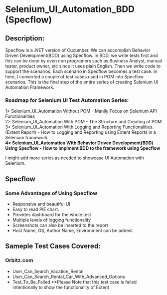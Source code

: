 # Selenium_UI_Automation_BDD (Specflow)
## Description:
Specflow is a .NET version of Cucumber.
We can accomplish Behavior Driven Development(BDD) using Specflow.
In BDD, we write tests first and this can be done by even non programers such as Business Analyst, manual tester, product owner, etc since it uses plain English. Then we write code to support the scenarios.
Each scenario in Specflow becomes a test case. 
In here, I converted a couple of test cases used in POM into Specflow scenarios.
This is the final step of the entire series of creating Selenium UI Automation Framework.

### Roadmap for Selenium UI Test Automation Series:
1> Selenium_UI_Automation Without POM - Manily Focus on Selenium API Functionalities  
2> Selenium_UI_Automation With POM - The Structure and Creating of POM  
3> Selenium_UI_Automation With Logging and Reporting Functionalities.(Extent Report) - How to Logging and Reporting using Extent Reports in a Selenium framework     
**4> Selenium_UI_Automation With Behavior Driven Development(BDD) Using Specflow - How to implment BDD to the framework using Specflow**

I might add more series as needed to showcase UI Automation with Selenium.  

## Specflow
### Some Advantages of Using Specflow
* Responsive and beautiful UI
* Easy to read PIE chart.
* Provides dashboard for the whole test
* Multiple levels of logging functionality
* Screenshots can also be inserted to the report
* Host Name, OS, Author Name, Environment can be added.
 
## Sameple Test Cases Covered:
### Orbitz.com
* User_Can_Search_Vacation_Rental
* User_Can_Search_Rental_Car_With_Advanced_Options
* Test_To_Be_Failed **Please Note that this test case is failed intentionally to show the functionality of Extent 
